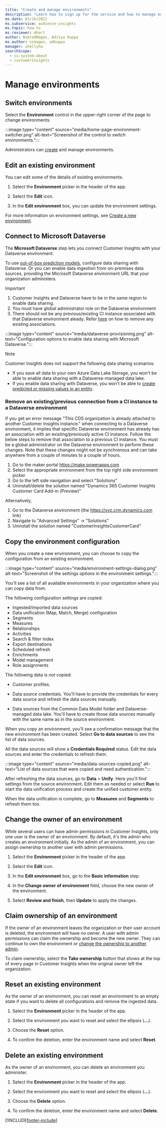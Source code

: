 ```yaml
---
title: "Create and manage environments"
description: "Learn how to sign up for the service and how to manage environments."
ms.date: 03/16/2022
ms.subservice: audience-insights
ms.topic: how-to
ms.reviewer: mhart
author: NimrodMagen, Aditya Kuppa
ms.author: nimagen, adkuppa
manager: shellyha
searchScope: 
  - ci-system-about
  - customerInsights
---
```


# Manage environments

## Switch environments

Select the **Environment** control in the upper-right corner of the page to change environments.

:::image type="content" source="media/home-page-environment-switcher.png" alt-text="Screenshot of the control to switch environments.":::

Administrators can [create](create-environment.md) and manage environments.

## Edit an existing environment

You can edit some of the details of existing environments.

1.	Select the **Environment** picker in the header of the app.

2.	Select the **Edit** icon.

3. In the **Edit environment** box, you can update the environment settings.

For more information on environment settings, see [Create a new environment](create-environment.md).

## Connect to Microsoft Dataverse
   
The **Microsoft Dataverse** step lets you connect Customer Insights with your Dataverse environment.

To use [out-of-box prediction models](predictions-overview.md#out-of-box-models), configure data sharing with Dataverse. Or you can enable data ingestion from on-premises data sources, providing the Microsoft Dataverse environment URL that your organization administers.

> [!IMPORTANT]
> 1. Customer Insights and Dataverse have to be in the same region to enable data sharing.
> 1. You must have global administrator role on the Dataverse environment
> 1. There should not be any previous/existing CI instance associated with that Dataverse environment aleady. Refer [here](manage-environments.md#Remove-an-existing/previous-connection-from-a-CI-instance-to-a-Dataverse-environment) on how to remove any existing associations.

:::image type="content" source="media/dataverse-provisioning.png" alt-text="Configuration options to enable data sharing with Microsoft Dataverse.":::

> [!NOTE]
> Customer Insights does not support the following data sharing scenarios:
> - If you save all data to your own Azure Data Lake Storage, you won't be able to enable data sharing with a Dataverse-managed data lake.
> - If you enable data sharing with Dataverse, you won't be able to [create predicted or missing values in an entity](predictions.md).

### Remove an existing/previous connection from a CI instance to a Dataverse environment
If you get an error message "This CDS organization is already attached to another Customer Insights instance." when connecting to a Dataverse environment, it implies  that specific Dataverse environment has already has an association with an existing/previously active CI instance. Follow the below steps to remove that association to a previous CI instance. You must be a global administrator on the Dataverse environment to perform these changes. Note that these changes might not be synchronous and can take anywhere from a couple of minutes to a couple of hours.

1. Go to the maker portal https://make.powerapps.com
1. Select the appropriate environment from the top right side environment picker.
1. Go to the left side navigation and select "Solutions"
1. Uninstall/delete the solution named "Dynamics 365 Customer Insights Customer Card Add-in (Preview)"

Alternatively,
1. Go to the Dataverse environment (the https://xyz.crm.dynamics.com  link)
2. Navigate to "Advanced Settings" -> "Solutions"
3. Uninstall the solution named "CustomerInsightsCustomerCard"

## Copy the environment configuration

When you create a new environment, you can choose to copy the configuration from an existing environment. 

:::image type="content" source="media/environment-settings-dialog.png" alt-text="Screenshot of the settings options in the environment settings.":::

You'll see a list of all available environments in your organization where you can copy data from.

The following configuration settings are copied:

- Ingested/imported data sources
- Data unification (Map, Match, Merge) configuration
- Segments
- Measures
- Relationships
- Activities
- Search & filter Index
- Export destinations
- Scheduled refresh
- Enrichments
- Model management
- Role assignments

The following data is *not* copied:

- Customer profiles.
- Data source credentials. You'll have to provide the credentials for every data source and refresh the data sources manually.

- Data sources from the Common Data Model folder and Dataverse-managed data lake. You'll have to create those data sources manually with the same name as in the source environment.

When you copy an environment, you'll see a confirmation message that the new environment has been created. Select **Go to data sources** to see the list of data sources.

All the data sources will show a **Credentials Required** status. Edit the data sources and enter the credentials to refresh them.

:::image type="content" source="media/data-sources-copied.png" alt-text="List of data sources that were copied and need authentication.":::

After refreshing the data sources, go to **Data** > **Unify**. Here you'll find settings from the source environment. Edit them as needed or select **Run** to start the data unification process and create the unified customer entity.

When the data unification is complete, go to **Measures** and **Segments** to refresh them too.

## Change the owner of an environment

While several users can have admin permissions in Customer Insights, only one user is the owner of an environment. By default, it's the admin who creates an environment initially. As the admin of an environment, you can assign ownership to another user with admin permissions.

1. Select the **Environment** picker in the header of the app.

1. Select the **Edit** icon.

1. In the **Edit environment** box, go to the **Basic information** step.

1. In the **Change owner of environment** field, choose the new owner of the environment.  

1. Select **Review and finish**, then **Update** to apply the changes. 

## Claim ownership of an environment

If the owner of an environment leaves the organization or their user account is deleted, the environment will have no owner. A user with admin permissions can claim the ownership and become the new owner. They can continue to own the environment or [change the ownership to another admin](#change-the-owner-of-an-environment). 

To claim ownership, select the **Take ownership** button that shows at the top of every page in Customer Insights when the original owner left the organization.

## Reset an existing environment

As the owner of an environment, you can reset an environment to an empty state if you want to delete all configurations and remove the ingested data.

1.	Select the **Environment** picker in the header of the app. 

2.	Select the environment you want to reset and select the ellipsis (**...**). 

3. Choose the **Reset** option. 

4.	To confirm the deletion, enter the environment name and select **Reset**.

## Delete an existing environment

As the owner of an environment, you can delete an environment you administer.

1.	Select the **Environment** picker in the header of the app.

2.	Select the environment you want to reset and select the ellipsis (**...**). 

3. Choose the **Delete** option. 

4.	To confirm the deletion, enter the environment name and select **Delete**.


[!INCLUDE[footer-include](../includes/footer-banner.md)]
